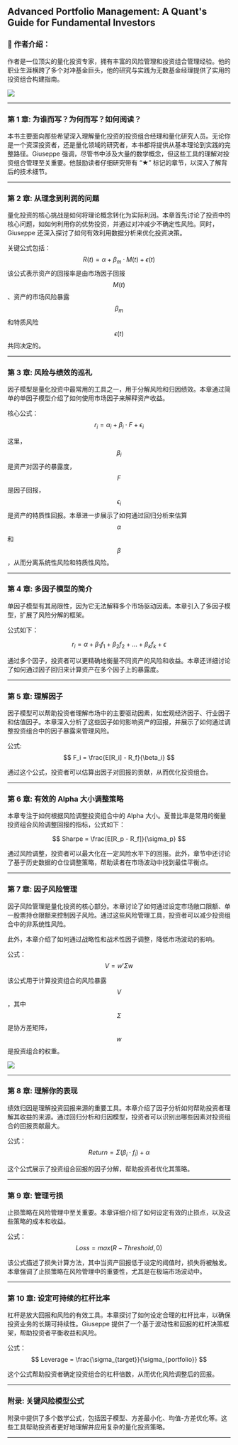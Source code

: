 
## Advanced Portfolio Management: A Quant's Guide for Fundamental Investors

### 📌 作者介绍：
作者是一位顶尖的量化投资专家，拥有丰富的风险管理和投资组合管理经验。他的职业生涯横跨了多个对冲基金巨头，他的研究与实践为无数基金经理提供了实用的投资组合构建指南。

![ ](https://m.media-amazon.com/images/I/71Ki2qadzPL._AC_UF1000,1000_QL80_.jpg)

---

### 第 1 章: 为谁而写？为何而写？如何阅读？
本书主要面向那些希望深入理解量化投资的投资组合经理和量化研究人员。无论你是一个资深投资者，还是量化领域的研究者，本书都将提供从基本理论到实践的完整路径。Giuseppe 强调，尽管书中涉及大量的数学概念，但这些工具的理解对投资组合管理至关重要。他鼓励读者仔细研究带有 “★” 标记的章节，以深入了解背后的技术细节。

---

### 第 2 章: 从理念到利润的问题
量化投资的核心挑战是如何将理论概念转化为实际利润。本章首先讨论了投资中的核心问题，如如何利用你的优势投资，并通过对冲减少不确定性风险。同时，Giuseppe 还深入探讨了如何有效利用数据分析来优化投资决策。

关键公式包括：
$$ R(t) = \alpha + \beta_m \cdot M(t) + \epsilon(t) $$
该公式表示资产的回报率是由市场因子回报 $$ M(t) $$ 、资产的市场风险暴露 $$ \beta_m $$ 和特质风险 $$ \epsilon(t) $$ 共同决定的。

---

### 第 3 章: 风险与绩效的巡礼
因子模型是量化投资中最常用的工具之一，用于分解风险和归因绩效。本章通过简单的单因子模型介绍了如何使用市场因子来解释资产收益。

核心公式：
$$ r_i = \alpha_i + \beta_i \cdot F + \epsilon_i $$

这里，$$ \beta_i $$ 是资产对因子的暴露度，$$ F $$ 是因子回报，$$ \epsilon_i $$ 是资产的特质性回报。本章进一步展示了如何通过回归分析来估算 $$ \alpha $$ 和 $$ \beta $$，从而分离系统性风险和特质性风险。

---

### 第 4 章: 多因子模型的简介
单因子模型有其局限性，因为它无法解释多个市场驱动因素。本章引入了多因子模型，扩展了风险分解的框架。

公式如下：

$$ r_i = \alpha + \beta_1 f_1 + \beta_2 f_2 + ... + \beta_k f_k + \epsilon $$

通过多个因子，投资者可以更精确地衡量不同资产的风险和收益。本章还详细讨论了如何通过因子回归来计算资产在多个因子上的暴露度。

---

### 第 5 章: 理解因子
因子模型可以帮助投资者理解市场中的主要驱动因素，如宏观经济因子、行业因子和估值因子。本章深入分析了这些因子如何影响资产的回报，并展示了如何通过调整投资组合中的因子暴露来管理风险。

公式:
$$ F_i = \frac{E[R_i] - R_f}{\beta_i} $$

通过这个公式，投资者可以估算出因子对回报的贡献，从而优化投资组合。

---

### 第 6 章: 有效的 Alpha 大小调整策略
本章专注于如何根据风险调整投资组合中的 Alpha 大小。夏普比率是常用的衡量投资组合风险调整回报的指标，公式如下：

$$ Sharpe = \frac{E[R_p - R_f]}{\sigma_p} $$

通过风险调整，投资者可以最大化在一定风险水平下的回报。此外，章节中还讨论了基于历史数据的仓位调整策略，帮助读者在市场波动中找到最佳平衡点。

---

### 第 7 章: 因子风险管理
因子风险管理是量化投资的核心部分。本章讨论了如何通过设定市场敞口限额、单一股票持仓限额来控制因子风险。通过这些风险管理工具，投资者可以减少投资组合中的非系统性风险。

此外，本章介绍了如何通过战略性和战术性因子调整，降低市场波动的影响。

公式：
$$ V = w' \Sigma w $$

该公式用于计算投资组合的风险暴露 $$ V $$，其中 $$ \Sigma $$ 是协方差矩阵，$$ w $$ 是投资组合的权重。

![ ](https://tradingalpha.io/wp-content/uploads/2022/01/Trading-Alpha-Logo-1.png)

---

### 第 8 章: 理解你的表现
绩效归因是理解投资回报来源的重要工具。本章介绍了因子分析如何帮助投资者理解其收益的来源。通过回归分析和归因模型，投资者可以识别出哪些因素对投资组合的回报贡献最大。

公式：
$$ Return = \Sigma (\beta_i \cdot f_i) + \alpha $$

这个公式展示了投资组合回报的因子分解，帮助投资者优化其策略。

---

### 第 9 章: 管理亏损
止损策略在风险管理中至关重要。本章详细介绍了如何设定有效的止损点，以及这些策略的成本和收益。

公式：
$$ Loss = max(R - Threshold, 0) $$

该公式描述了损失计算方法，其中当资产回报低于设定的阈值时，损失将被触发。本章强调了止损策略在风险管理中的重要性，尤其是在极端市场波动中。

---

### 第 10 章: 设定可持续的杠杆比率
杠杆是放大回报和风险的有效工具。本章探讨了如何设定合理的杠杆比率，以确保投资业务的长期可持续性。Giuseppe 提供了一个基于波动性和回报的杠杆决策框架，帮助投资者平衡收益和风险。

公式：
$$ Leverage = \frac{\sigma_{target}}{\sigma_{portfolio}} $$

这个公式帮助投资者确定投资组合的杠杆倍数，从而优化风险调整后的回报。

---

### 附录: 关键风险模型公式
附录中提供了多个数学公式，包括因子模型、方差最小化、均值-方差优化等。这些工具帮助投资者更好地理解并应用复杂的量化投资策略。

---

